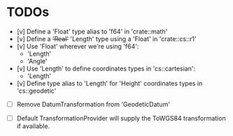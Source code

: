 # TODOs

- [v] Define a 'Float' type alias to 'f64' in 'crate::math'
- [v] Define a ~~'Real'~~ 'Length' type using a 'Float' in 'crate::cs::r1'
- [v] Use 'Float' wherever we're using 'f64': 
    - 'Length'
    - 'Angle'
- [v] Use 'Length' to define coordinates types in 'cs::cartesian': 
    - 'Length'
- [v] Define type alias to 'Length' for 'Height' coordinates types in 'cs::geodetic'

- [ ] Remove DatumTransformation from 'GeodeticDatum' 
- [ ] Default TransformationProvider will supply the ToWGS84 transformation if available.



